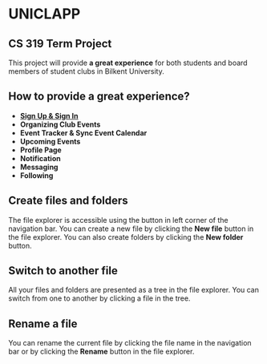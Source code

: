 # UNICLAPP
## CS 319 Term Project

This project will provide **a great experience** for both students and board members of student clubs in Bilkent University.


## How to provide a great experience?

 - [**Sign Up & Sign In**](Rename-a-file)
 - **Organizing Club Events**
 - **Event Tracker & Sync Event Calendar**
 - **Upcoming Events**
 - **Profile Page**
 - **Notification**
 - **Messaging**
 - **Following**

## Create files and folders

The file explorer is accessible using the button in left corner of the navigation bar. You can create a new file by clicking the **New file** button in the file explorer. You can also create folders by clicking the **New folder** button.

## Switch to another file

All your files and folders are presented as a tree in the file explorer. You can switch from one to another by clicking a file in the tree.

## Rename a file

You can rename the current file by clicking the file name in the navigation bar or by clicking the **Rename** button in the file explorer.
